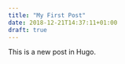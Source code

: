 ```yaml
---
title: "My First Post"
date: 2018-12-21T14:37:11+01:00
draft: true
---
```

This is a new post in Hugo.
